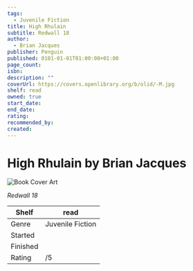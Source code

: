 ```yaml
---
tags:
  - Juvenile Fiction
title: High Rhulain
subtitle: Redwall 18
author:
  - Brian Jacques
publisher: Penguin
published: 0101-01-01T01:00:00+01:00
page_count: 
isbn: 
description: ""
coverUrl: https://covers.openlibrary.org/b/olid/-M.jpg
shelf: read
owned: true
start_date: 
end_date: 
rating: 
recommended_by: 
created: 
---
```


# High Rhulain by Brian Jacques

![Book Cover Art](https://covers.openlibrary.org/b/olid/-M.jpg)

_Redwall 18_

| Shelf | read |
| --- | --- |
| Genre | Juvenile Fiction |
| Started |  |
| Finished |  |
| Rating | /5 |

